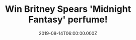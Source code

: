---
campaign-uuid: "c-33db9d25-48af-451a-a47e-9c1d5e38ab90"
type: "Competition"
category: "Gifts"
date: "2019-08-14T06:00:00.000Z"
end-date: "2019-10-14T23:59:00.000Z"
disable-form: false
is_promoted: false
has_entry_page: true
title: "Win Britney Spears 'Midnight Fantasy' perfume!"
competition-description: "<p>Midnight Fantasy is Britney Spear's fourth fragrance\
  \ and is aimed at a younger audience. Night flowers and exotic fruits make it mysterious\
  \ and appealing, like forbidden fruit. In the top notes there are exotic framboise,\
  \ black cherry and plum. This sophisticated fragrance will take you on a magical\
  \ journey from day to evening.</p>\n<p>Click below for a chance to win.</p>\n"
hero-header: "Win Britney Spears 'Midnight Fantasy' perfume!"
terms-confirmation: "N/A"
banner-img: "https://assets.expresslyapp.com/asset-05ffe34b-98e7-44e5-b7d9-4fd561fd3554.jpg"
logo-left-href: "http://club.expressly.io"
logo-left-image: "https://assets.expresslyapp.com/asset-7ca612dd-f4a4-407d-9fc6-d14549217e88.jpg"
logo-left-title: "Expressly Club"
bg-image-hero: "https://assets.expresslyapp.com/asset-6b1cb1f1-b872-4f44-94d2-8589cf95ddb7.jpg"
bg-image-first: "https://assets.expresslyapp.com/asset-94c96114-6375-4f74-8d95-831fb35f7fa8.jpg"
section1-content: "<p>This fragrance, Midnight Fantasy is Britney Spears fourth fragrance\
  \ and is aimed at a younger audience. Night flowers and exotic fruits make it mysterious\
  \ and appealing, like forbidden fruit. In the top notes there are exotic framboise,\
  \ black cherry and plum. The heart features an harmonious dialogue of night orchid,\
  \ freesia and iris. Amber, musk and vanilla create a dark and warm trail. A sophisticated\
  \ twist on the original this limited edition fragrance will take you on a magical\
  \ journey from day to evening.</p>\n<p>An intoxicating elixir of luscious fruits.\
  \ Britney Spears Midnight Fantasy is an intoxicating elixir of luscious fruits that\
  \ invites you into a mysterious realm of temptation and intrigue.</p>\n"
entry-title: "Win Britney Spears 'Midnight Fantasy' perfume!"
entry-content: "<p>Enter the draw to win Britney Spears 'Midnight Fantasy' perfume\
  \ by completing the form below before 23:59 on the 14th of September 2019.</p>\n"
has-winner: true
winner-title: "CONGRATULATIONS to Jenny M. who won Britney Spears 'Midnight Fantasy'\
  \ perfume!"
winner-banner: "https://assets.expresslyapp.com/asset-a017ae03-53ac-474c-a81e-e6432d8442f6.jpg"
prize-description: "Britney Spears 'Midnight Fantasy' perfume."
special-conditions: "Multiple entries are allowed up to one every day."
country-restrictions:
- "GB"
---
